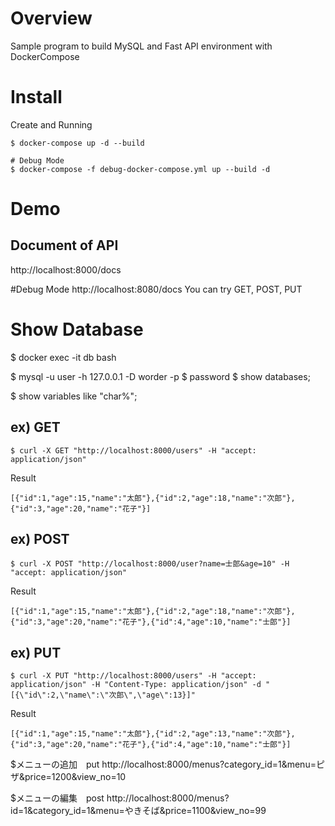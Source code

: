 # Overview
Sample program to build MySQL and Fast API environment with DockerCompose

# Install
Create and Running
```
$ docker-compose up -d --build

# Debug Mode 
$ docker-compose -f debug-docker-compose.yml up --build -d
```

# Demo
## Document of API
http://localhost:8000/docs

#Debug Mode
http://localhost:8080/docs
You can try GET, POST, PUT


# Show Database
$ docker exec -it db bash

$ mysql -u user -h 127.0.0.1 -D worder -p
$ password
$ show databases;

$ show variables like "char%";
## ex) GET
```
$ curl -X GET "http://localhost:8000/users" -H "accept: application/json"
```
Result
```
[{"id":1,"age":15,"name":"太郎"},{"id":2,"age":18,"name":"次郎"},{"id":3,"age":20,"name":"花子"}]
```
## ex) POST
```
$ curl -X POST "http://localhost:8000/user?name=士郎&age=10" -H "accept: application/json"
```

Result
```
[{"id":1,"age":15,"name":"太郎"},{"id":2,"age":18,"name":"次郎"},{"id":3,"age":20,"name":"花子"},{"id":4,"age":10,"name":"士郎"}]
```

## ex) PUT
```
$ curl -X PUT "http://localhost:8000/users" -H "accept: application/json" -H "Content-Type: application/json" -d "[{\"id\":2,\"name\":\"次郎\",\"age\":13}]"
```

Result
```
[{"id":1,"age":15,"name":"太郎"},{"id":2,"age":13,"name":"次郎"},{"id":3,"age":20,"name":"花子"},{"id":4,"age":10,"name":"士郎"}]
```
$メニューの追加　put
http://localhost:8000/menus?category_id=1&menu=ピザ&price=1200&view_no=10

$メニューの編集　post
http://localhost:8000/menus?id=1&category_id=1&menu=やきそば&price=1100&view_no=99

